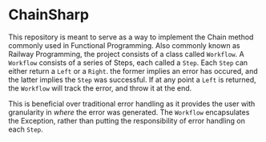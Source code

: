 # ChainSharp

This repository is meant to serve as a way to implement the Chain method commonly used in Functional Programming.
Also commonly known as Railway Programming, the project consists of a class called `Workflow`. A `Workflow` consists of a series of Steps, each called a `Step`.  Each `Step` can either return a `Left` or a `Right`. the former implies an error has occured, and the latter implies the `Step` was successful.  If at any point a `Left` is returned, the `Workflow` will track the error, and throw it at the end.

This is beneficial over traditional error handling as it provides the user with granularity in *where* the error was generated. The `Workflow` encapsulates the Exception, rather than putting the responsibility of error handling on each `Step`.